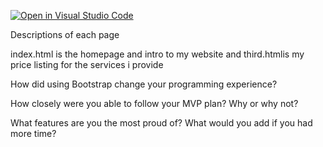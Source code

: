 [![Open in Visual Studio Code](https://classroom.github.com/assets/open-in-vscode-2e0aaae1b6195c2367325f4f02e2d04e9abb55f0b24a779b69b11b9e10269abc.svg)](https://classroom.github.com/online_ide?assignment_repo_id=17638282&assignment_repo_type=AssignmentRepo)


Descriptions of each page

index.html is the homepage and intro to my website and third.htmlis my price listing for the services i provide 

How did using Bootstrap change your programming experience?


How closely were you able to follow your MVP plan? Why or why not?

What features are you the most proud of?
What would you add if you had more time?
